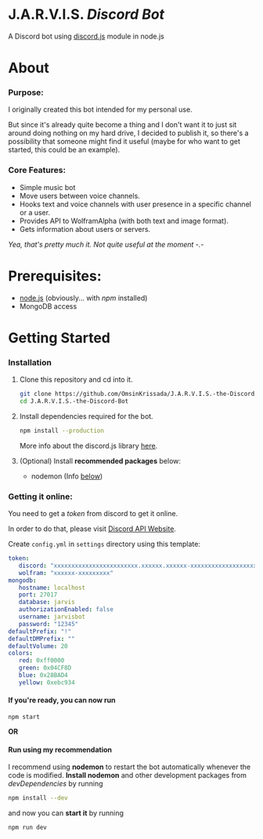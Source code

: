 # **J.A.R.V.I.S. *Discord Bot***

A Discord bot using [discord.js](https://discord.js.org) module in node.js

# About
### Purpose:
I originally created this bot intended for my personal use.

But since it's already quite become a thing and I don't want it to just sit around doing nothing on my hard drive, I decided to publish it, so there's a possibility that someone might find it useful (maybe for who want to get started, this could be an example).

### Core Features:
- Simple music bot
- Move users between voice channels.
- Hooks text and voice channels with user presence in a specific channel or a user.
- Provides API to WolframAlpha (with both text and image format).
- Gets information about users or servers.

*Yea, that's pretty much it. Not quite useful at the moment -.-*

# Prerequisites:
- [node.js](https://nodejs.org/en/download/) (obviously... with *npm* installed)
- MongoDB access

# Getting Started
### Installation
1. Clone this repository and cd into it.
   ```sh
   git clone https://github.com/OmsinKrissada/J.A.R.V.I.S.-the-Discord-Bot.git
   cd J.A.R.V.I.S.-the-Discord-Bot
   ```

2. Install dependencies required for the bot.
   ```sh
   npm install --production
   ```
   More info about the discord.js library [here](https://discord.js.org/#/).

3. (Optional) Install **recommended packages** below:
   - nodemon (Info [below](#run-using-my-recommendation))
   

### Getting it online:

You need to get a *token* from discord to get it online.

In order to do that, please visit [Discord API Website](https://discordapp.com/developers).

Create `config.yml` in `settings` directory using this template:
   ```yaml
   token:
      discord: "xxxxxxxxxxxxxxxxxxxxxxxx.xxxxxx.xxxxxx-xxxxxxxxxxxxxxxxxxxx"
      wolfram: "xxxxxx-xxxxxxxxx"
   mongodb:
      hostname: localhost
      port: 27017
      database: jarvis
      authorizationEnabled: false
      username: jarvisbot
      password: "12345"
   defaultPrefix: "!"
   defaultDMPrefix: ""
   defaultVolume: 20
   colors:
      red: 0xff0000
      green: 0x04CF8D
      blue: 0x28BAD4
      yellow: 0xebc934

   ```

#### If you're ready, you can now run
```
npm start
```

**OR**

#### Run using my recommendation
I recommend using **nodemon** to restart the bot automatically whenever the code is modified.
**Install nodemon** and other development packages from *devDependencies* by running
```sh
npm install --dev
```
and now you can **start it** by running
```sh
npm run dev
```
